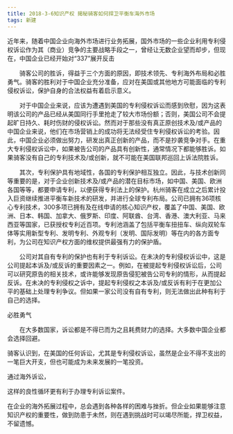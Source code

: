 ```yaml
---
title: 2018-3-6知识产权 揭秘骑客如何捍卫平衡车海外市场
tags: 新建
---
```

近年来，随着中国企业向海外市场进行业务拓展，国外市场的一些企业利用专利侵权诉讼作为其（商业）竞争的主要战略手段之一，曾经让无数企业望而却步，但现在，中国企业已经开始对“337”展开反击

　　骑客公司的胜诉，得益于三个方面的原因，即技术领先、专利海外布局和必胜勇气。骑客的胜利对于中国企业充分准备，应对在美国或其他地方可能面临的专利侵权诉讼，保护自身的合法权益有着启示意义。

　　对于中国企业来说，应该为遭遇到美国的专利侵权诉讼而感到欣慰，因为这表明该公司的产品已经从美国同行手里抢走了较大市场份额；否则，美国公司不会提起旷日持久、耗时伤财的侵权诉讼。然而对于那些没有真正原创技术及/或产品的中国企业来说，他们在市场营销上的成功将无法经受住专利侵权诉讼的考验。因此，中国企业必须做出努力，研发出真正创新的产品，而不是抄袭竞争对手。在重大专利侵权诉讼中，如果被告公司的产品具有创新性，通常情况下都能够胜诉。如果骑客没有自己的专利技术及/或创新，就不可能在美国联邦巡回上诉法院胜诉。

　　其次，专利保护具有地域性，各国的专利保护相互独立。因此，与技术创新同等重要的是，对于企业创新技术及/或产品的潜在目标市场，如中国、美国、欧洲各国等等，都要申请专利，以便获得专利法上的保护。杭州骑客在成立之后累计投入巨资继续推进平衡车新技术的研发，并进行全球专利布局。公司已拥有36项核心专利技术，300多项已拥有及在线申请的核心知识产权，覆盖了中国、美国、欧洲、日本、韩国、加拿大、俄罗斯、印度、阿联酋、台湾、香港、澳大利亚、马来西亚等国家，已获授权专利近百项。专利池涵盖了包括平衡车扭扭车、纵向双轮车体等实用新型专利、发明专利、外观专利（发明、国际发明）等在内的各方面专利，为公司在知识产权方面的维权提供最强有力的保护盾。


　　公司对其自有专利的保护也有利于专利诉讼。在未决的专利侵权诉讼中，这是公司提起本诉及/或反诉的重要因素之一。例如，在被提起专利侵权诉讼后，公司可以研究原告的相关技术，或许能够发现原告侵犯被告公司专利的情形，从而提起反诉。在未决的专利侵权之诉中，提起专利侵权之本诉及/或反诉有利于在更加公平的基础上处理专利争议。但如果一家公司没有自有专利，则无法做出此种有利于自己的选择。
  

必胜勇气

　　在大多数国家，诉讼都是不得已而为之且耗费财力的选择。大多数中国企业都会选择回避。
  
骑客认识到，在美国的任何诉讼，尤其是专利侵权诉讼，虽然是企业不得不支出的一笔巨大开支，但也可能成为未来发展的一笔投资。

通过海外诉讼，

这样的良性循环更有利于办理专利诉讼案件。



在企业的海外拓展过程中，总会遇到各种各样的困难与挫折。但企业如果能够注意知识产权的重要性，做到防患于未然，则在遇到挑战时可以竭尽所能，捍卫权益，不留遗憾。